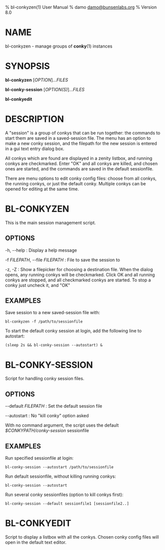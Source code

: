 % bl-conkyzen(1) User Manual
% damo <damo@bunsenlabs.org>
% Version 8.0

# NAME

bl-conkyzen - manage groups of **conky**(1) instances

# SYNOPSIS

**bl-conkyzen** [*OPTION*]...*FILES*

**bl-conky-session** [*OPTION(S)*]...*FILES*

**bl-conkyedit**

# DESCRIPTION

A "session" is a group of conkys that can be run together: the commands
to start them are saved in a saved-session file. The menu has an option
to make a new conky session, and the filepath for the new session is
entered in a gui text entry dialog box.

All conkys which are found are displayed in a zenity listbox, and
running conkys are checkmarked. Enter "OK" and all conkys are killed,
and chosen ones are started, and the commands are saved in the default
sessionfile.

There are menu options to edit conky config files: choose from all
conkys, the running conkys, or just the default conky. Multiple conkys
can be opened for editing at the same time.

# BL-CONKYZEN

This is the main session management script.

## OPTIONS

-h, --help
:   Display a help message

-f *FILEPATH*, --file *FILEPATH*
:   File to save the session to

-z, -Z
:   Show a filepicker for choosing a destination file.  When the dialog
    opens, any running conkys will be checkmarked.  Click OK and all running
    conkys are stopped, and all checkmarked conkys are started. To stop a
    conky just uncheck it, and "OK"

## EXAMPLES

Save session to a new saved-session file with:

    bl-conkyzen -f /path/to/sessionfile

To start the default conky session at login, add the following line to
autostart:

    (sleep 2s && bl-conky-session --autostart) &

# BL-CONKY-SESSION

Script for handling conky session files.

## OPTIONS

--default *FILEPATH*
:   Set the default session file

--autostart
:   No "kill conky" option asked

With no command argument, the script uses the default
*$CONKYPATH/conky-session* sessionfile

## EXAMPLES

Run specified sessionfile at login:

    bl-conky-session --autostart /path/to/sessionfile

Run default sessionfile, without killing running conkys:

    bl-conky-session --autostart

Run several conky sessionfiles (option to kill conkys first):

    bl-conky-session --default sessionfile1 [sessionfile2..]

# BL-CONKYEDIT

Script to display a listbox with all the conkys. Chosen conky config
files will open in the default text editor.

